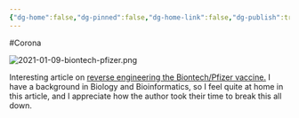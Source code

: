```yaml
---
{"dg-home":false,"dg-pinned":false,"dg-home-link":false,"dg-publish":true,"tags":["dgblip"],"created-date":"2021-01-09T00:00:00","disabled rules":["yaml-title","yaml-title-alias","file-name-heading"],"title":"philipp @ 2021-01-09","dg-permalink":"2021/01/09/biontech-reverse/","updated-date":"2025-04-30T22:27:37","dg-path":"blips/2021-01-09-biontech-reverse.md","permalink":"/2021/01/09/biontech-reverse/","dgPassFrontmatter":true}
---
```



#Corona

![2021-01-09-biontech-pfizer.png](/img/user/attachments/2021-01-09-biontech-pfizer.png)

Interesting article on [reverse engineering the Biontech/Pfizer vaccine.](https://berthub.eu/articles/posts/reverse-engineering-source-code-of-the-biontech-pfizer-vaccine/)
I have a background in Biology and Bioinformatics, so I feel quite at home in this article, and I appreciate how the author took their time to break this all down.



